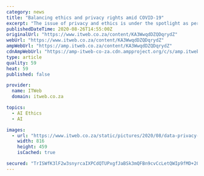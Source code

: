 ```yaml
---
category: news
title: "Balancing ethics and privacy rights amid COVID-19"
excerpt: "The issue of privacy and ethics is under the spotlight as personal data is being readily exchanged amid the COVID-19 pandemic, raising the questions of where does this information go, who has access to it and why?"
publishedDateTime: 2020-08-26T14:55:00Z
originalUrl: "https://www.itweb.co.za/content/KA3WwqdDZQDqrydZ"
webUrl: "https://www.itweb.co.za/content/KA3WwqdDZQDqrydZ"
ampWebUrl: "https://amp.itweb.co.za/content/KA3WwqdDZQDqrydZ"
cdnAmpWebUrl: "https://amp-itweb-co-za.cdn.ampproject.org/c/s/amp.itweb.co.za/content/KA3WwqdDZQDqrydZ"
type: article
quality: 59
heat: 59
published: false

provider:
  name: ITWeb
  domain: itweb.co.za

topics:
  - AI Ethics
  - AI

images:
  - url: "https://www.itweb.co.za/static/pictures/2020/08/data-privacy-2020.jpg"
    width: 816
    height: 459
    isCached: true

secured: "TrISWfK3lF2w3snyrcaIXPCdQTUPxgfJaBSk3mQFBn9cvCcLetQWIp9fMD+20VfpUIc0X/7Ov9RC1x/Fz9XQtuBH43aXKTiHQDf9AaVrPyyH5bphYKFFbKszVtw+fvG+VP4hB2nWmN7//8O8TA3qNsyrFM6Cy7AnSWhB4y8CJ+ZslXHysJ3ABGjOvPFZfRoy3wvoxGrQ81YmtxneCEM6AwZVmJ3IP1sqtCCFE9TNBMQnhFD6BTCbjBHs/G9qLnXDrvDWY/ew9+rceqj7qGKpr7JdBrbdWqYMjrI71fGchuxd9ZgvPs33v3bCwa8K5Cnay0OYyrsDyrv+wcZG3FwjN0aCxkYZa91XJ0hnsmEPirk=;UrB7oEI5Y/znpf3ET1TGSQ=="
---
```


